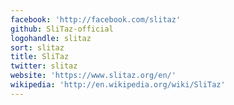 ```yaml
---
facebook: 'http://facebook.com/slitaz'
github: SliTaz-official
logohandle: slitaz
sort: slitaz
title: SliTaz
twitter: slitaz
website: 'https://www.slitaz.org/en/'
wikipedia: 'http://en.wikipedia.org/wiki/SliTaz'
---
```

